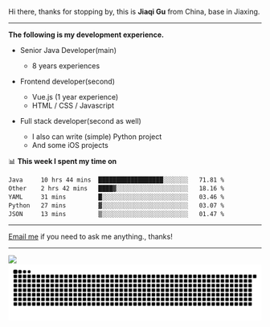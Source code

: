 Hi there, thanks for stopping by, this is **Jiaqi Gu** from China, base in Jiaxing.

---

**The following is my development experience.**

- Senior Java Developer(main)
  - 8 years experiences

- Frontend developer(second)
  - Vue.js (1 year experience)
  - HTML / CSS / Javascript
  
- Full stack developer(second as well)
  - I also can write (simple) Python project
  - And some iOS projects

📊 **This week I spent my time on**
<!--START_SECTION:waka-->

```txt
Java     10 hrs 44 mins  ██████████████████░░░░░░░   71.81 %
Other    2 hrs 42 mins   ████▓░░░░░░░░░░░░░░░░░░░░   18.16 %
YAML     31 mins         █░░░░░░░░░░░░░░░░░░░░░░░░   03.46 %
Python   27 mins         ▓░░░░░░░░░░░░░░░░░░░░░░░░   03.07 %
JSON     13 mins         ▒░░░░░░░░░░░░░░░░░░░░░░░░   01.47 %
```

<!--END_SECTION:waka-->

---

[Email me](mailto:htk2klwgr@mozmail.com?subject=Hiring_from_GitHub) if you need to ask me anything., thanks!

---

![]( https://visitor-badge.glitch.me/badge?page_id=githubgujiaqi)
![]( https://github.com/droid-Q/droid-Q/raw/output/github-contribution-grid-snake.svg#gh-dark-mode-only)
